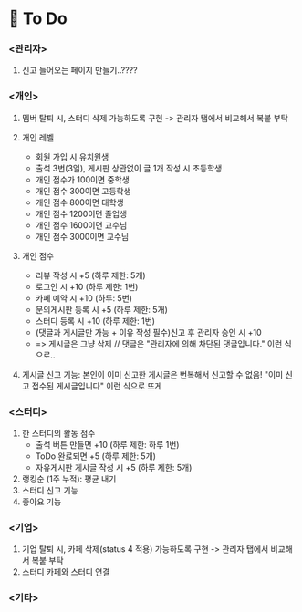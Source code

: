 # :balloon: To Do

### <관리자>

1. 신고 들어오는 페이지 만들기..????

### <개인>

1. 멤버 탈퇴 시, 스터디 삭제 가능하도록 구현 -> 관리자 탭에서 비교해서 복붙 부탁
2. 개인 레벨

   - 회원 가입 시 유치원생
   - 출석 3번(3일), 게시판 상관없이 글 1개 작성 시 초등학생
   - 개인 점수가 100이면 중학생
   - 개인 점수 300이면 고등학생
   - 개인 점수 800이면 대학생
   - 개인 점수 1200이면 졸업생
   - 개인 점수 1600이면 교수님
   - 개인 점수 3000이면 교수님

3. 개인 점수

   - 리뷰 작성 시 +5 (하루 제한: 5개)
   - 로그인 시 +10 (하루 제한: 1번)
   - 카페 예약 시 +10 (하루: 5번)
   - 문의게시판 등록 시 +5 (하루 제한: 5개)
   - 스터디 등록 시 +10 (하루 제한: 1번)
   - (댓글과 게시글만 가능 + 이유 작성 필수)신고 후 관리자 승인 시 +10
   - => 게시글은 그냥 삭제 // 댓글은 "관리자에 의해 차단된 댓글입니다." 이런 식으로..

4. 게시글 신고 기능: 본인이 이미 신고한 게시글은 번복해서 신고할 수 없음! "이미 신고 접수된 게시글입니다" 이런 식으로 뜨게

### <스터디>

1. 한 스터디의 활동 점수
   - 출석 버튼 만들면 +10 (하루 제한: 하루 1번)
   - ToDo 완료되면 +5 (하루 제한: 5개)
   - 자유게시판 게시글 작성 시 +5 (하루 제한: 5개)
2. 랭킹순 (1주 누적): 평균 내기
3. 스터디 신고 기능
4. 좋아요 기능

### <기업>

1. 기업 탈퇴 시, 카페 삭제(status 4 적용) 가능하도록 구현 -> 관리자 탭에서 비교해서 복붙 부탁
2. 스터디 카페와 스터디 연결

### <기타>
